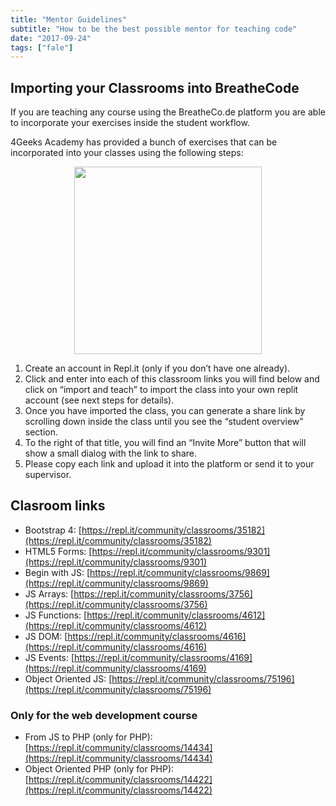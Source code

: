 ```yaml
---
title: "Mentor Guidelines"
subtitle: "How to be the best possible mentor for teaching code"
date: "2017-09-24"
tags: ["fale"]
---
```


## Importing your Classrooms into BreatheCode

If you are teaching any course using the BreatheCo.de platform you are able to incorporate your exercises inside the student workflow.

4Geeks Academy has provided a bunch of exercises that can be incorporated into your classes using the following steps:

<p align="center">
   <img src="https://ucarecdn.com/57b7e105-14ae-45c8-b7fa-de39d328c618/" height="300px" />
</p>

1. Create an account in Repl.it (only if you don’t have one already).
2. Click and enter into each of this classroom links you will find below and click on “import and teach” to import the class into your own replit account (see next steps for details).
3. Once you have imported the class, you can generate a share link by scrolling down inside the class until you see the “student overview” section.
4. To the right of that title, you will find an “Invite More” button that will show a small dialog with the link to share.
5. Please copy each link and upload it into the platform or send it to your supervisor.

## Clasroom links
 
- Bootstrap 4:	[https://repl.it/community/classrooms/35182](https://repl.it/community/classrooms/35182)  
- HTML5 Forms:	[https://repl.it/community/classrooms/9301](https://repl.it/community/classrooms/9301)  
- Begin with JS:	[https://repl.it/community/classrooms/9869](https://repl.it/community/classrooms/9869)  
- JS Arrays: [https://repl.it/community/classrooms/3756](https://repl.it/community/classrooms/3756)  
- JS Functions: [https://repl.it/community/classrooms/4612](https://repl.it/community/classrooms/4612)  
- JS DOM: [https://repl.it/community/classrooms/4616](https://repl.it/community/classrooms/4616)  
- JS Events:	[https://repl.it/community/classrooms/4169](https://repl.it/community/classrooms/4169)  
- Object Oriented JS:	[https://repl.it/community/classrooms/75196](https://repl.it/community/classrooms/75196)  

### Only for the web development course

- From JS to PHP (only for PHP):	[https://repl.it/community/classrooms/14434](https://repl.it/community/classrooms/14434)  
- Object Oriented PHP (only for PHP):	[https://repl.it/community/classrooms/14422](https://repl.it/community/classrooms/14422)  

